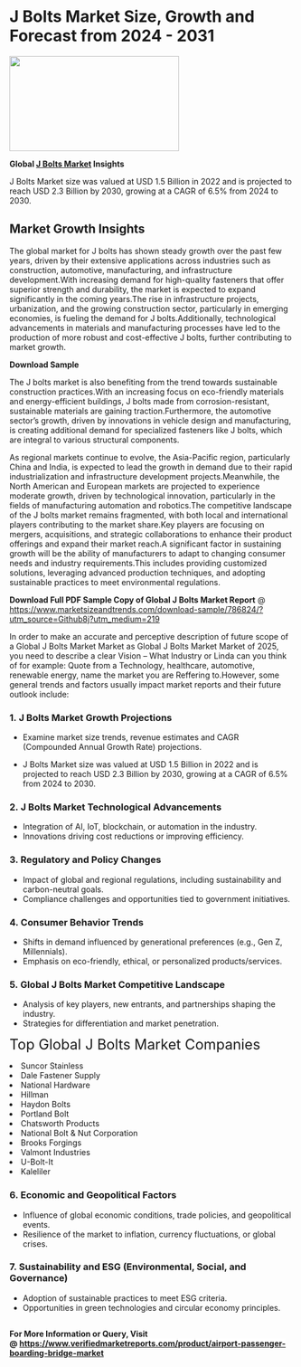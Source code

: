 <H1>J Bolts Market Size, Growth and Forecast from 2024 - 2031</H1><img class="aligncenter size-medium wp-image-584254" src="https://thirdeyenews.in/wp-content/uploads/2024/09/Global-Market-Research-300x168.jpeg" alt="" width="300" height="168" /><p><strong>Global&nbsp;<a href="https://www.marketsizeandtrends.com/download-sample/786824/?utm_source=Github8j?utm_medium=219">J Bolts Market</a> Insights</strong></p><p>J Bolts Market size was valued at USD 1.5 Billion in 2022 and is projected to reach USD 2.3 Billion by 2030, growing at a CAGR of 6.5% from 2024 to 2030.</p><p><h2>Market Growth Insights</h2> <p>The global market for J bolts has shown steady growth over the past few years, driven by their extensive applications across industries such as construction, automotive, manufacturing, and infrastructure development.With increasing demand for high-quality fasteners that offer superior strength and durability, the market is expected to expand significantly in the coming years.The rise in infrastructure projects, urbanization, and the growing construction sector, particularly in emerging economies, is fueling the demand for J bolts.Additionally, technological advancements in materials and manufacturing processes have led to the production of more robust and cost-effective J bolts, further contributing to market growth.</p> <p><strong>Download Sample</strong></p> <p>The J bolts market is also benefiting from the trend towards sustainable construction practices.With an increasing focus on eco-friendly materials and energy-efficient buildings, J bolts made from corrosion-resistant, sustainable materials are gaining traction.Furthermore, the automotive sector’s growth, driven by innovations in vehicle design and manufacturing, is creating additional demand for specialized fasteners like J bolts, which are integral to various structural components.</p> <p>As regional markets continue to evolve, the Asia-Pacific region, particularly China and India, is expected to lead the growth in demand due to their rapid industrialization and infrastructure development projects.Meanwhile, the North American and European markets are projected to experience moderate growth, driven by technological innovation, particularly in the fields of manufacturing automation and robotics.The competitive landscape of the J bolts market remains fragmented, with both local and international players contributing to the market share.Key players are focusing on mergers, acquisitions, and strategic collaborations to enhance their product offerings and expand their market reach.A significant factor in sustaining growth will be the ability of manufacturers to adapt to changing consumer needs and industry requirements.This includes providing customized solutions, leveraging advanced production techniques, and adopting sustainable practices to meet environmental regulations.<p><span class=""><strong>Download Full PDF Sample Copy of Global J Bolts Market Report</strong> @ <a href="https://www.marketsizeandtrends.com/download-sample/786824/?utm_source=Github8j?utm_medium=219" target="_blank">https://www.marketsizeandtrends.com/download-sample/786824/?utm_source=Github8j?utm_medium=219</a></span></p><p>In order to make an accurate and perceptive description of future scope of a Global&nbsp;J Bolts Market Market as Global&nbsp;J Bolts Market Market of 2025, you need to describe a clear Vision &ndash; What Industry or Linda can you think of for example: Quote from a Technology, healthcare, automotive, renewable energy, name the market you are Reffering to.However, some general trends and factors usually impact market reports and their future outlook include:</p><h3>1.&nbsp;<strong>J Bolts Market Growth Projections</strong></h3><ul><li>Examine market size trends, revenue estimates and CAGR (Compounded Annual Growth Rate) projections.</li><li><p>J Bolts Market size was valued at USD 1.5 Billion in 2022 and is projected to reach USD 2.3 Billion by 2030, growing at a CAGR of 6.5% from 2024 to 2030.</p></li></ul><h3>2.&nbsp;<strong>J Bolts Market Technological Advancements</strong></h3><ul><li>Integration of AI, IoT, blockchain, or automation in the industry.</li><li>Innovations driving cost reductions or improving efficiency.</li></ul><h3>3.&nbsp;<strong>Regulatory and Policy Changes</strong></h3><ul><li>Impact of global and regional regulations, including sustainability and carbon-neutral goals.</li><li>Compliance challenges and opportunities tied to government initiatives.</li></ul><h3>4.&nbsp;<strong>Consumer Behavior Trends</strong></h3><ul><li>Shifts in demand influenced by generational preferences (e.g., Gen Z, Millennials).</li><li>Emphasis on eco-friendly, ethical, or personalized products/services.</li></ul><h3>5.&nbsp;<strong>Global J Bolts Market Competitive Landscape</strong></h3><ul><li>Analysis of key players, new entrants, and partnerships shaping the industry.</li><li>Strategies for differentiation and market penetration.</li></ul><p data-pm-slice="1 1 []"><span style="color: inherit; font-family: inherit; font-size: 25px;">Top Global J Bolts Market Companies</span></p><div class="" data-test-id=""><p><li>Suncor Stainless</li><li> Dale Fastener Supply</li><li> National Hardware</li><li> Hillman</li><li> Haydon Bolts</li><li> Portland Bolt</li><li> Chatsworth Products</li><li> National Bolt & Nut Corporation</li><li> Brooks Forgings</li><li> Valmont Industries</li><li> U-Bolt-It</li><li> Kaleliler</li></p></div><h3>6.&nbsp;<strong>Economic and Geopolitical Factors</strong></h3><ul><li>Influence of global economic conditions, trade policies, and geopolitical events.</li><li>Resilience of the market to inflation, currency fluctuations, or global crises.</li></ul><h3>7.&nbsp;<strong>Sustainability and ESG (Environmental, Social, and Governance)</strong></h3><ul><li>Adoption of sustainable practices to meet ESG criteria.</li><li>Opportunities in green technologies and circular economy principles.</li></ul><h2><strong style="font-size: 14px;">For More Information or Query, Visit @&nbsp;</strong><a style="background-color: #ffffff; font-size: 14px;" href="https://www.marketsizeandtrends.com/report/j-bolts-market/" target="_blank">https://www.verifiedmarketreports.com/product/airport-passenger-boarding-bridge-market</a></h2>